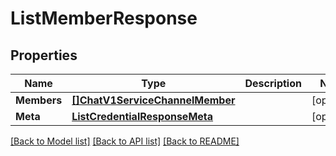 # ListMemberResponse

## Properties

Name | Type | Description | Notes
------------ | ------------- | ------------- | -------------
**Members** | [**[]ChatV1ServiceChannelMember**](chat.v1.service.channel.member.md) |  |[optional] 
**Meta** | [**ListCredentialResponseMeta**](ListCredentialResponse_meta.md) |  |[optional] 

[[Back to Model list]](../README.md#documentation-for-models) [[Back to API list]](../README.md#documentation-for-api-endpoints) [[Back to README]](../README.md)


